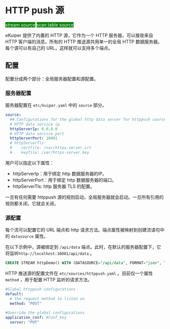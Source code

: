 # HTTP push 源

<span style="background:green;color:white;">stream source</span>
<span style="background:green;color:white">scan table source</span>

eKuiper 提供了内置的 HTTP 源，它作为一个 HTTP 服务器，可以接收来自 HTTP 客户端的消息。所有的 HTTP 推送源共用单一的全局 HTTP 数据服务器。每个源可以有自己的 URL，这样就可以支持多个端点。

## 配置

配置分成两个部分：全局服务器配置和源配置。

### 服务器配置

服务器配置在 `etc/kuiper.yaml` 中的 `source` 部分。

```yaml
source:
  ## Configurations for the global http data server for httppush source
  # HTTP data service ip
  httpServerIp: 0.0.0.0
  # HTTP data service port
  httpServerPort: 10081
  # httpServerTls:
  #    certfile: /var/https-server.crt
  #    keyfile: /var/https-server.key
```

用户可以指定以下属性：

- httpServerIp：用于绑定 http 数据服务器的IP。
- httpServerPort：用于绑定 http 数据服务器的端口。
- httpServerTls: http 服务器 TLS 的配置。

一旦有任何需要 httppush 源的规则启动，全局服务器就会启动。一旦所有引用的规则都关闭，它就会关闭。

### 源配置

每个流可以配置它的 URL 端点和 http 请求方法。端点属性被映射到创建流语句中的 `datasource` 属性。

在以下示例中，源被绑定到 `/api/data` 端点。此时，在默认的服务器配置下，它将监听`http://localhost:10081/api/data` 。

```sql
CREATE STREAM httpDemo() WITH (DATASOURCE="/api/data", FORMAT="json", TYPE="httppush")
```

HTTP 推送源的配置文件在 `etc/sources/httppush.yaml` 。目前仅一个属性 `method` ，用于配置 HTTP 监听的请求方法。

```yaml
#Global httppush configurations
default:
  # the request method to listen on
  method: "POST"
    
#Override the global configurations
application_conf: #Conf_key
  server: "PUT"
```

